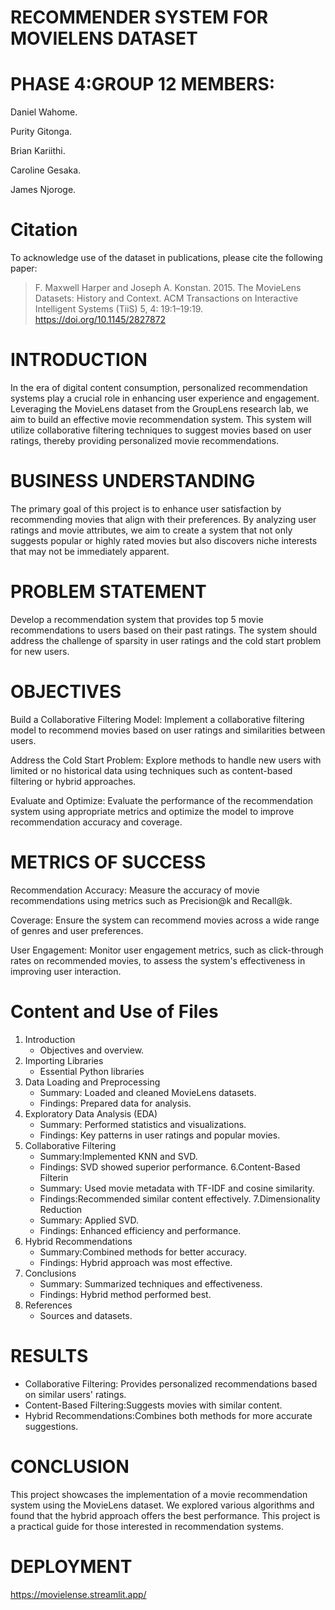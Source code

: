 **RECOMMENDER SYSTEM FOR MOVIELENS DATASET**
=======

PHASE 4:GROUP 12 MEMBERS: 
=============

Daniel Wahome.

Purity Gitonga.

Brian Kariithi.

Caroline Gesaka.

James Njoroge.


Citation
========

To acknowledge use of the dataset in publications, please cite the following paper:

> F. Maxwell Harper and Joseph A. Konstan. 2015. The MovieLens Datasets: History and Context. ACM Transactions on Interactive Intelligent Systems (TiiS) 5, 4: 19:1–19:19. <https://doi.org/10.1145/2827872>

INTRODUCTION
=============

In the era of digital content consumption, personalized recommendation systems play a crucial role in enhancing user experience and engagement. Leveraging the MovieLens dataset from the GroupLens research lab, we aim to build an effective movie recommendation system. This system will utilize collaborative filtering techniques to suggest movies based on user ratings, thereby providing personalized movie recommendations.

BUSINESS UNDERSTANDING
========

The primary goal of this project is to enhance user satisfaction by recommending movies that align with their preferences. By analyzing user ratings and movie attributes, we aim to create a system that not only suggests popular or highly rated movies but also discovers niche interests that may not be immediately apparent.

PROBLEM STATEMENT
========

Develop a recommendation system that provides top 5 movie recommendations to users based on their past ratings. The system should address the challenge of sparsity in user ratings and the cold start problem for new users.

OBJECTIVES
========

Build a Collaborative Filtering Model: Implement a collaborative filtering model to recommend movies based on user ratings and similarities between users.

Address the Cold Start Problem: Explore methods to handle new users with limited or no historical data using techniques such as content-based filtering or hybrid approaches.

Evaluate and Optimize: Evaluate the performance of the recommendation system using appropriate metrics and optimize the model to improve recommendation accuracy and coverage.

METRICS OF SUCCESS
========
Recommendation Accuracy: Measure the accuracy of movie recommendations using metrics such as Precision@k and Recall@k.

Coverage: Ensure the system can recommend movies across a wide range of genres and user preferences.

User Engagement: Monitor user engagement metrics, such as click-through rates on recommended movies, to assess the system's effectiveness in improving user interaction.


Content and Use of Files
========================
1. Introduction
   - Objectives and overview.
2. Importing Libraries
   - Essential Python libraries
3. Data Loading and Preprocessing
   - Summary: Loaded and cleaned MovieLens datasets.
   - Findings: Prepared data for analysis.
4. Exploratory Data Analysis (EDA)
   - Summary: Performed statistics and visualizations.
   - Findings: Key patterns in user ratings and popular movies.
5. Collaborative Filtering
   - Summary:Implemented KNN and SVD.
   - Findings: SVD showed superior performance.
6.Content-Based Filterin
   - Summary: Used movie metadata with TF-IDF and cosine similarity.
   - Findings:Recommended similar content effectively.
7.Dimensionality Reduction
   - Summary: Applied SVD.
   - Findings: Enhanced efficiency and performance.
8. Hybrid Recommendations
   - Summary:Combined methods for better accuracy.
   - Findings: Hybrid approach was most effective.
9. Conclusions
   - Summary: Summarized techniques and effectiveness.
   - Findings: Hybrid method performed best.
10. References
    - Sources and datasets.
     
RESULTS
========================

- Collaborative Filtering: Provides personalized recommendations based on similar users' ratings.
- Content-Based Filtering:Suggests movies with similar content.
- Hybrid Recommendations:Combines both methods for more accurate suggestions.
   
CONCLUSION
========================

This project showcases the implementation of a movie recommendation system using the MovieLens dataset. We explored various algorithms and found that the hybrid approach offers the best performance. This project is a practical guide for those interested in recommendation systems.

DEPLOYMENT
========================
https://movielense.streamlit.app/
